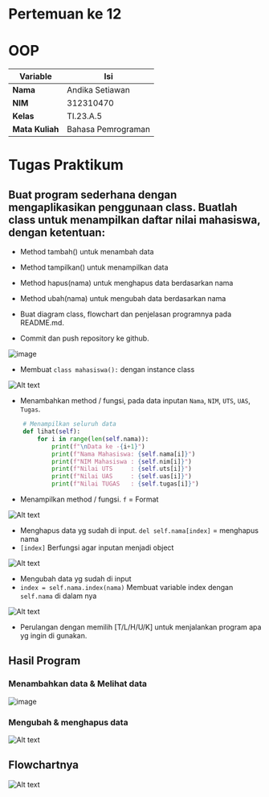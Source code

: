 # Pertemuan ke 12
# OOP

| Variable | Isi |
| -------- | --- |
| **Nama** | Andika Setiawan |
| **NIM** | 312310470 |
| **Kelas** | TI.23.A.5 |
| **Mata Kuliah** | Bahasa Pemrograman |

# Tugas Praktikum

## Buat program sederhana dengan mengaplikasikan penggunaan class. Buatlah class untuk menampilkan daftar nilai mahasiswa, dengan ketentuan:
- Method tambah() untuk menambah data
- Method tampilkan() untuk menampilkan data
- Method hapus(nama) untuk menghapus data berdasarkan nama
- Method ubah(nama) untuk mengubah data berdasarkan nama

- Buat diagram class, flowchart dan penjelasan programnya pada
README.md.
- Commit dan push repository ke github.


![image](https://github.com/AndikaSTWN/praktikum12/assets/147571757/f0bae7ed-2d0b-4ff0-8dbf-3aa316fa7ee2)


* Membuat ```class mahasiswa():``` dengan instance class

![Alt text](Gambar/Gambar.png)

* Menambahkan method / fungsi, pada data inputan `Nama`, `NIM`, `UTS`, `UAS`, `Tugas`.
```python
    # Menampilkan seluruh data 
    def lihat(self):
        for i in range(len(self.nama)):
            print(f"\nData ke -{i+1}")
            print(f"Nama Mahasiswa: {self.nama[i]}")
            print(f"NIM Mahasiswa : {self.nim[i]}")
            print(f"Nilai UTS     : {self.uts[i]}")
            print(f"Nilai UAS     : {self.uas[i]}")
            print(f"Nilai TUGAS   : {self.tugas[i]}")
```
* Menampilkan method / fungsi. `f` = Format

![Alt text](Gambar/image-1.png)
* Menghapus data yg sudah di input. ```del self.nama[index]``` = menghapus nama
* ```[index]``` Berfungsi agar inputan menjadi object

![Alt text](Gambar/image-3.png)
* Mengubah data yg sudah di input
* ```index = self.nama.index(nama)``` Membuat variable index dengan ```self.nama``` di dalam nya

![Alt text](Gambar/image-2.png)

* Perulangan dengan memilih [T/L/H/U/K] untuk menjalankan program apa yg ingin di gunakan.

## Hasil Program
### Menambahkan data & Melihat data
![image](https://github.com/AndikaSTWN/praktikum12/assets/147571757/a43fbcd7-9d21-4db7-8f51-cba08ee1f666)

### Mengubah & menghapus data
![Alt text](Gambar/Gambar%202.png)

## Flowchartnya 
![Alt text](Gambar/flowcharts.png)
